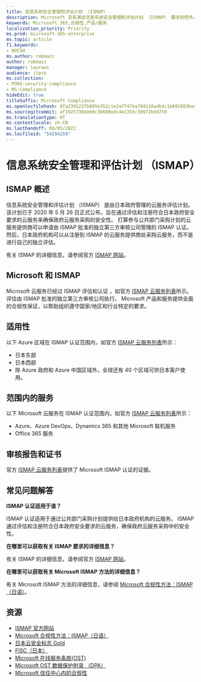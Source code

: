 ```yaml
---
title: 信息系统安全管理和评估计划 （ISMAP）
description: Microsoft 具有满足信息系统安全管理和评估计划 （ISMAP） 要求的控件。
keywords: Microsoft 365,合规性,产品/服务
localization_priority: Priority
ms.prod: microsoft-365-enterprise
ms.topic: article
f1.keywords:
- NOCSH
ms.author: robmazz
author: robmazz
manager: laurawi
audience: itpro
ms.collection:
- M365-security-compliance
- MS-Compliance
hideEdit: true
titleSuffix: Microsoft Compliance
ms.openlocfilehash: 0fa2391237b695e352c1e2a7f47ea784218adb4c1b891803beee438440f7d279
ms.sourcegitcommit: af1925730de60c3b698edc4e1355c38972bdd759
ms.translationtype: HT
ms.contentlocale: zh-CN
ms.lasthandoff: 08/05/2021
ms.locfileid: "54294259"
---
```

# <a name="information-system-security-management-and-assessment-program-ismap"></a>信息系统安全管理和评估计划 （ISMAP）

## <a name="ismap-overview"></a>ISMAP 概述

信息系统安全管理和评估计划 （ISMAP） 是由日本政府管理的云服务评估计划。 该计划已于 2020 年 5 月 26 日正式公布，旨在通过评估和注册符合日本政府安全要求的云服务来确保政府云服务采购的安全性。 打算参与公共部门采购计划的云服务提供商可以申请由 ISMAP 批准的独立第三方审核公司管理的 ISMAP 认证。 然后，日本政府机构可以从注册到 ISMAP 的云服务提供商处采购云服务，而不是进行自己的独立评估。

有关 ISMAP 的详细信息，请参阅官方 [ISMAP 网站](https://www.ismap.go.jp/csm)。

## <a name="microsoft-and-ismap"></a>Microsoft 和 ISMAP

Microsoft 云服务已经过 ISMAP 评估和认证 ，如官方 [ISMAP 云服务列表](https://www.ismap.go.jp/csm?id=cloud_service_list)所示。 评估由 ISMAP 批准的独立第三方审核公司执行。 Microsoft 产品和服务提供全面的合规性保证，以帮助组织遵守国家/地区和行业特定的要求。

## <a name="applicability"></a>适用性

以下 Azure 区域在 ISMAP 认证范围内，如官方 [ISMAP 云服务列表](https://www.ismap.go.jp/csm?id=cloud_service_list)所示：

- 日本东部
- 日本西部
- 除 Azure 政府和 Azure 中国区域外，全球还有 40 个区域可供日本客户使用。

## <a name="services-in-scope"></a>范围内的服务

以下 Microsoft 云服务在 ISMAP 认证范围内，如官方 [ISMAP 云服务列表](https://www.ismap.go.jp/csm?id=cloud_service_list)所示：

- Azure、Azure DevOps、Dynamics 365 和其他 Microsoft 联机服务
- Office 365 服务

## <a name="audit-reports-and-certificates"></a>审核报告和证书

官方 [ISMAP 云服务列表](https://www.ismap.go.jp/csm?id=cloud_service_list)提供了 Microsoft ISMAP 认证的证据。

## <a name="frequently-asked-questions"></a>常见问题解答

**ISMAP 认证适用于谁？**

ISMAP 认证适用于通过公共部门采购计划提供给日本政府机构的云服务。 ISMAP 通过评估和注册符合日本政府安全要求的云服务，确保政府云服务采购中的安全性。

**在哪里可以获取有关 ISMAP 要求的详细信息？**

有关 ISMAP 的详细信息，请参阅官方 [ISMAP 网站](https://www.ismap.go.jp/csm)。

**在哪里可以获取有关 Microsoft ISMAP 方法的详细信息？**

有关 Microsoft ISMAP 方法的详细信息，请参阅 [Microsoft 合规性方法：ISMAP（日语）](https://www.microsoft.com/ja-jp/mscorp/legal/compliance?activetab=service%3aprimaryr7)。

## <a name="resources"></a>资源

- [ISMAP 官方网站](https://www.ismap.go.jp/csm)
- [Microsoft 合规性方法：ISMAP（日语）](https://www.microsoft.com/ja-jp/mscorp/legal/compliance?activetab=service%3aprimaryr7)
- [日本云安全标志 Gold](offering-cs-mark-gold-japan.md)
- [FISC（日本）](offering-fisc-japan.md)
- [Microsoft 在线服务条款(OST)](https://aka.ms/Online-Services-Terms)
- [Microsoft OST 数据保护附录 （DPA）](https://aka.ms/DPA)
- [Microsoft 信任中心内的合规性](https://www.microsoft.com/trust-center/compliance/compliance-overview)
